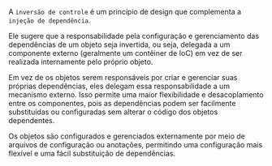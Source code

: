 A `inversão de controle` é um princípio de design que complementa a `injeção de dependência`.

Ele sugere que a responsabilidade pela configuração e gerenciamento das dependências de um objeto seja invertida, 
ou seja, delegada a um componente externo (geralmente um contêiner de IoC) em vez de ser realizada internamente pelo próprio objeto.

Em vez de os objetos serem responsáveis por criar e gerenciar suas próprias dependências, eles delegam essa responsabilidade a um mecanismo externo. Isso permite uma maior flexibilidade e desacoplamento entre os componentes, pois as dependências podem ser facilmente substituídas ou configuradas sem alterar o código dos objetos dependentes.

Os objetos são configurados e gerenciados externamente por meio de arquivos de configuração ou anotações, permitindo uma configuração mais flexível e uma fácil substituição de dependências.

